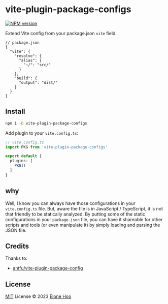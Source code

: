 # vite-plugin-package-configs

[![NPM version](https://img.shields.io/npm/v/vite-plugin-package-configs?color=a1b858&label=)](https://www.npmjs.com/package/vite-plugin-package-configs)

Extend Vite config from your package.json `vite` field.

```jsonc
// package.json
{
  "vite": {
    "resolve": {
      "alias": {
        "~/": "src/"
      }
    },
    "build": {
      "output": "dist/"
    }
  }
}
```

## Install

```bash
npm i -D vite-plugin-package-configs
```

Add plugin to your `vite.config.ts`:

```ts
// vite.config.ts
import PKG from 'vite-plugin-package-configs'

export default {
  plugins: [
    PKG()
  ]
}
```

## why

Well, I know you can always have those configurations in your `vite.config.ts` file. But, aware the file is in JavaScript / TypeScript, it is not that friendly to be statically analyzed. By putting some of the static configurations in your `package.json` file, you can have it shareable for other scripts and tools (or even manipulate it) by simply loading and parsing the JSON file.

## Credits
Thanks to:

- [antfu/vite-plugin-package-config](https://github.com/antfu/vite-plugin-package-config)

## License

[MIT](./LICENSE) License © 2023 [Elone Hoo](https://github.com/elonehoo)

